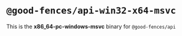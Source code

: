 # `@good-fences/api-win32-x64-msvc`

This is the **x86_64-pc-windows-msvc** binary for `@good-fences/api`